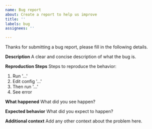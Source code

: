```yaml
---
name: Bug report
about: Create a report to help us improve
title: ''
labels: bug
assignees: ''

---
```


Thanks for submitting a bug report, please fill in the following details.

**Description**
A clear and concise description of what the bug is.

**Reproduction Steps**
Steps to reproduce the behavior:
1. Run '...'
1. Edit config '...'
1. Then run '...'
1. See error

**What happened**
What did you see happen?

**Expected behavior**
What did you expect to happen?

**Additional context**
Add any other context about the problem here.
